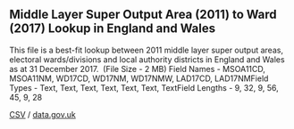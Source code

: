 ## Middle Layer Super Output Area (2011) to Ward (2017) Lookup in England and Wales

This file is a best-fit lookup between 2011 middle layer super output areas, electoral wards/divisions and local authority districts in England and Wales as at 31 December 2017.  (File Size - 2 MB) Field Names - MSOA11CD, MSOA11NM, WD17CD, WD17NM, WD17NMW, LAD17CD, LAD17NMField Types - Text, Text, Text, Text, Text, Text, TextField Lengths - 9, 32, 9, 56, 45, 9, 28

[CSV](../csv/122.csv) / [data.gov.uk](https://data.gov.uk/dataset/1e8c1080-957e-4f73-9dc9-93815c4da6b8/middle-layer-super-output-area-2011-to-ward-2017-lookup-in-england-and-wales)

